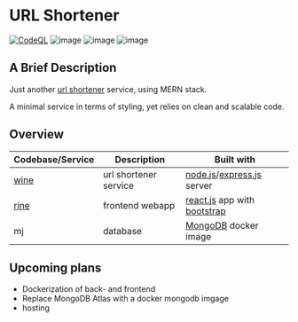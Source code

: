 # URL Shortener
 [![CodeQL](https://github.com/MoetheNeuron/url_shortener/actions/workflows/codeql-analysis.yml/badge.svg?branch=main)](https://github.com/MoetheNeuron/url_shortener/actions/workflows/codeql-analysis.yml) ![image](https://img.shields.io/github/last-commit/moetheneuron/url_shortener) ![image](https://img.shields.io/github/issues/MoetheNeuron/url_shortener) ![image](https://img.shields.io/github/license/MoetheNeuron/url_shortener)  

## A Brief Description
Just another [url shortener](https://en.wikipedia.org/wiki/URL_shortening) service, using MERN stack.

A minimal service in terms of styling, yet relies on clean and scalable code.

## Overview

| Codebase/Service | Description  | Built with |
|---|---|---|
| [wine](https://github.com/MoetheNeuron/url_shortener/tree/main/wine) | url shortener service | [node.js](https://nodejs.org/en/)/[express.js](https://expressjs.com/) server  |
| [rine](https://github.com/MoetheNeuron/url_shortener/tree/main/rine) | frontend webapp | [react.js](https://reactjs.org/) app with [bootstrap](https://getbootstrap.com/) | 
|  mj | database | [MongoDB](https://www.mongodb.com/) docker image|

## Upcoming plans
- Dockerization of back- and frontend
- Replace MongoDB Atlas with a docker mongodb imgage 
- hosting
